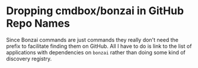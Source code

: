 # Dropping cmdbox/bonzai in GitHub Repo Names

Since Bonzai commands are just commands they really don't need the
prefix to facilitate finding them on GitHub. All I have to do is link to
the list of applications with dependencies on `bonzai` rather than doing
some kind of discovery registry.
